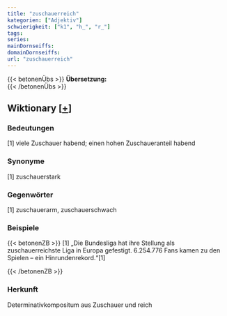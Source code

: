 ```yaml
---
title: "zuschauerreich"
kategorien: ["Adjektiv"]
schwierigkeit: ["k1", "h_", "r_"]
tags:
series:
mainDornseiffs:
domainDornseiffs:
url: "zuschauerreich"
---
```


{{< betonenÜbs >}}
**Übersetzung:**  
{{< /betonenÜbs >}}

## Wiktionary [[+](https://de.wiktionary.org/wiki/zuschauerreich)]

### Bedeutungen
[1] viele Zuschauer habend; einen hohen Zuschaueranteil habend  

### Synonyme
[1] zuschauerstark  

### Gegenwörter
[1] zuschauerarm, zuschauerschwach  

### Beispiele
{{< betonenZB >}}
[1] „Die Bundesliga hat ihre Stellung als zuschauerreichste Liga in Europa gefestigt. 6.254.776 Fans kamen zu den Spielen – ein Hinrundenrekord.“[1]  

{{< /betonenZB >}}
### Herkunft
Determinativkompositum aus Zuschauer und reich  


